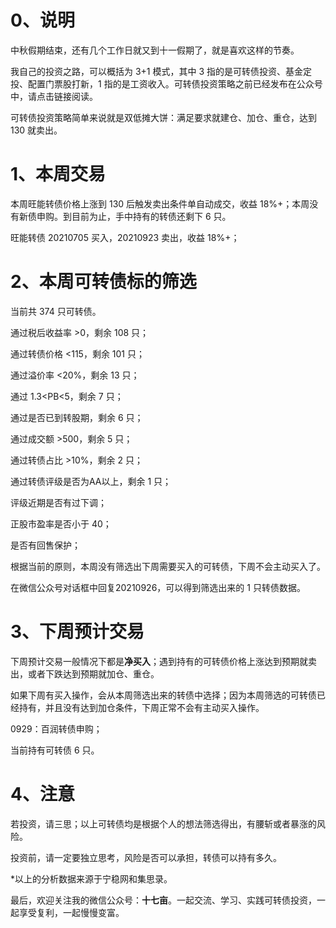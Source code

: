 # 0、说明

中秋假期结束，还有几个工作日就又到十一假期了，就是喜欢这样的节奏。

我自己的投资之路，可以概括为 3+1 模式，其中 3 指的是可转债投资、基金定投、配置门票股打新，1 指的是工资收入。可转债投资策略之前已经发布在公众号中，请点击链接阅读。

可转债投资策略简单来说就是双低摊大饼：满足要求就建仓、加仓、重仓，达到 130 就卖出。

# 1、本周交易

本周旺能转债价格上涨到 130 后触发卖出条件单自动成交，收益 18%+；本周没有新债申购。到目前为止，手中持有的转债还剩下 6 只。

旺能转债 20210705 买入，20210923 卖出，收益 18%+；

# 2、本周可转债标的筛选

当前共 374 只可转债。

通过税后收益率 >0，剩余 108 只；

通过转债价格 <115，剩余 101 只；

通过溢价率 <20%，剩余 13 只；

通过 1.3<PB<5，剩余 7 只；

通过是否已到转股期，剩余 6 只；

通过成交额 >500，剩余 5 只；

通过转债占比 >10%，剩余 2 只；

通过转债评级是否为AA以上，剩余 1 只；

评级近期是否有过下调；

正股市盈率是否小于 40；

是否有回售保护；

根据当前的原则，本周没有筛选出下周需要买入的可转债，下周不会主动买入了。

在微信公众号对话框中回复20210926，可以得到筛选出来的 1 只转债数据。

# 3、下周预计交易

下周预计交易一般情况下都是**净买入**；遇到持有的可转债价格上涨达到预期就卖出，或者下跌达到预期就加仓、重仓。

如果下周有买入操作，会从本周筛选出来的转债中选择；因为本周筛选的可转债已经持有，并且没有达到加仓条件，下周正常不会有主动买入操作。

0929：百润转债申购；

当前持有可转债 6 只。

# 4、注意

若投资，请三思；以上可转债均是根据个人的想法筛选得出，有腰斩或者暴涨的风险。

投资前，请一定要独立思考，风险是否可以承担，转债可以持有多久。

*以上的分析数据来源于宁稳网和集思录。

最后，欢迎关注我的微信公众号：**十七亩**。一起交流、学习、实践可转债投资，一起享受复利，一起慢慢变富。